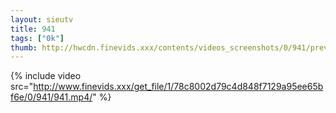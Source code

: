 ```yaml
--- 
layout: sieutv
title: 941
tags: ["0k"]
thumb: http://hwcdn.finevids.xxx/contents/videos_screenshots/0/941/preview.mp4.jpg
---
```

{% include video src="http://www.finevids.xxx/get_file/1/78c8002d79c4d848f7129a95ee65bf6e/0/941/941.mp4/" %} 
